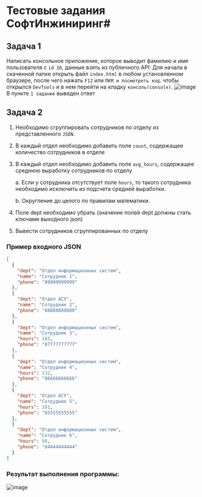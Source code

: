 # Тестовые задания СофтИнжиниринг#
## Задача 1

Написать консольное приложение, которое выводит фамилию и имя пользователя с ```id 10```, данные взять из публичного API:
Для начала в скаченной папке открыть файл ```index.html``` в любом установленном браузере, после чего нажать ```F12``` или ```ПКМ и посмотреть код```. чтобы открылся ```DevTools``` и в нем перейти на кладку ```консоль(console)```.
![image](https://user-images.githubusercontent.com/94105904/196042035-daa9b0e1-85ec-455c-b990-3474c01de7ce.png)
В пункте ```1 задание``` выведен ответ
## Задача 2
1.  Необходимо сгруппировать сотрудников по отделу из представленного ```JSON```. 
2.  В каждый отдел необходимо добавить поле ```count```, содержащее количество сотрудников в отделе
3.  В каждый отдел необходимо добавить поле ```avg_hours```, содержащее среднюю выработку сотрудников по отделу

    a.  Если у сотрудника отсутствует поле ```hours```, то такого сотрудника необходимо исключить из подсчета средней выработки.
    
    b.  Округление до целого по правилам математики.
4.  Поле dept необходимо убрать (значение полей dept должны стать ключами выходного json)
5.  Вывести сотрудников сгруппированных по отделу
### Пример входного JSON
```JSON
[
  {
    "dept": "Отдел информационных систем",
    "name": "Сотрудник 1",
    "phone": "89999999999"
  },
  {
    "dept": "Отдел АСУ",
    "name": "Сотрудник 2",
    "phone": "88888888888"
  },
  {
    "dept": "Отдел информационных систем",
    "name": "Сотрудник 3",
    "hours": 165,
    "phone": "87777777777"
  },
  {
    "dept": "Отдел информационных систем",
    "name": "Сотрудник 4",
    "hours": 132,
    "phone": "86666666666"
  },
  {
    "dept": "Отдел АСУ",
    "name": "Сотрудник 5",
    "hours": 101,
    "phone": "85555555555"
  },
  {
    "dept": "Отдел информационных систем",
    "name": "Сотрудник 6",
    "hours": 98,
    "phone": "84444444444"
  }
]
```

### Результат выполнения программы:
![image](https://user-images.githubusercontent.com/94105904/196042473-ffb79f32-cdee-4734-a1c5-c071bf587511.png)
